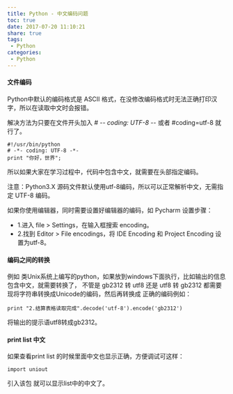 ```yaml
---
title: Python - 中文编码问题
toc: true
date: 2017-07-20 11:10:21
share: true
tags:
 - Python
categories:
 - Python
---
```

#### 文件编码

Python中默认的编码格式是 ASCII 格式，在没修改编码格式时无法正确打印汉字，所以在读取中文时会报错。

解决方法为只要在文件开头加入 # -*- coding: UTF-8 -*- 或者 #coding=utf-8 就行了。

```
#!/usr/bin/python
# -*- coding: UTF-8 -*-
print "你好，世界";
```

所以如果大家在学习过程中，代码中包含中文，就需要在头部指定编码。

注意：Python3.X 源码文件默认使用utf-8编码，所以可以正常解析中文，无需指定 UTF-8 编码。

如果你使用编辑器，同时需要设置好编辑器的编码，如 Pycharm 设置步骤：

- 1.进入 file > Settings，在输入框搜索 encoding。
- 2.找到 Editor > File encodings，将 IDE Encoding 和 Project Encoding 设置为utf-8。

#### 编码之间的转换

例如 类Unix系统上编写的python，如果放到windows下面执行，比如输出的信息包含中文，就需要转换了，
不管是 gb2312 转 utf8 还是 utf8 转 gb2312 都需要现将字符串转换成Unicode的编码，然后再转换成
正确的编码例如：
```
print "2.结算表格读取完成".decode('utf-8').encode('gb2312')
```
将输出的提示语utf8转成gb2312。

#### print list 中文
如果查看print list 的时候里面中文也显示正确，方便调试可这样：
```
import uniout
```
引入该包 就可以显示list中的中文了。